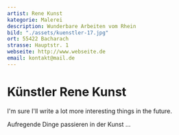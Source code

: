 ```yaml
---
artist: Rene Kunst
kategorie: Malerei
description: Wunderbare Arbeiten vom Rhein
bild: "./assets/kuenstler-17.jpg"
ort: 55422 Bacharach
strasse: Hauptstr. 1
webseite: http://www.webseite.de
email: kontakt@mail.de
---
```


# Künstler Rene Kunst

I'm sure I'll write a lot more interesting things in the future.

Aufregende Dinge passieren in der Kunst ...

    

